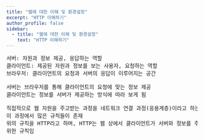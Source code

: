 ```yaml
---
title: "웹에 대한 이해 및 환경설정"
excerpt: "HTTP 이해하기"
author_profile: false
sidebar:
  - title: "웹에 대한 이해 및 환경설정"
    text: "HTTP 이해하기"
---
```

<pre>
서버: 자원과 정보 제공, 응답하는 역할
클라이언트: 제공된 자원과 정보를 보는 사용자, 요청하는 역할
브라우저: 클라이언트의 요청과 서버의 응답이 이루어지는 공간

서버는 브라우저를 통해 클라이언트의 요청에 맞는 정보 제공
클라이언트는 정보를 서버가 제공하는 방식에 따라 보게 됨

직접적으로 웹 자원을 주고받는 과정을 네트워크 연결 과정(응용계층)이라고 하는데
이 과정에서 많은 규칙들이 존재
위의 규칙을 HTTP라고 하며, HTTP는 웹 상에서 클라이언트가 서버와 정보를 주고받기 
위한 규칙임
</pre>
